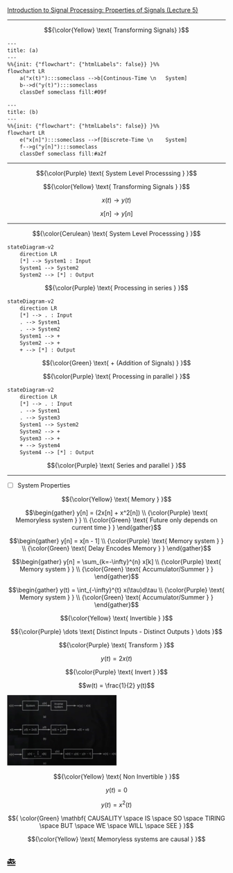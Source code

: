 [Introduction to Signal Processing: Properties of Signals (Lecture 5)](https://youtu.be/Gw8eE93OyUY)

---

$${\color{Yellow} \text{ Transforming Signals} }$$

```mermaid
---
title: (a)
---
%%{init: {"flowchart": {"htmlLabels": false}} }%%
flowchart LR
    a("x(t)"):::someclass -->b[Continous-Time \n   System]
    b-->d("y(t)"):::someclass
    classDef someclass fill:#09f
```

```mermaid
---
title: (b)
---
%%{init: {"flowchart": {"htmlLabels": false}} }%%
flowchart LR
    e("x[n]"):::someclass -->f[Discrete-Time \n    System]
    f-->g("y[n]"):::someclass
    classDef someclass fill:#a2f
```

---

```math
{\color{Purple} \text{ System Level Processsing } }
```

```math
{\color{Yellow} \text{ Transforming Signals } }
```

```math
x(t) \to y(t)
```

```math
x[n] \to y[n]
```

---

```math
{\color{Cerulean} \text{ System Level Processsing } }
```

```mermaid
stateDiagram-v2
    direction LR
    [*] --> System1 : Input
    System1 --> System2
    System2 --> [*] : Output
```

```math
{\color{Purple} \text{ Processing in series } }
```

```mermaid
stateDiagram-v2
    direction LR
    [*] --> . : Input
    . --> System1
    . --> System2
    System1 --> +
    System2 --> +
    + --> [*] : Output
```

```math
{\color{Green} \text{ + (Addition of Signals) } }
```


```math
{\color{Purple} \text{ Processing in parallel } }
```

```mermaid
stateDiagram-v2
    direction LR
    [*] --> . : Input
    . --> System1
    . --> System3
    System1 --> System2
    System2 --> +
    System3 --> +
    + --> System4
    System4 --> [*] : Output
```

```math
{\color{Purple} \text{ Series and parallel } }
```

---

- [ ] System Properties

```math
{\color{Yellow} \text{ Memory } }
```

```math
\begin{gather}
    y[n] = (2x[n] + x^2[n]) \\
    {\color{Purple} \text{ Memoryless system } } \\
    {\color{Green} \text{ Future only depends on current time } }
\end{gather}
```

```math
\begin{gather}
   y[n] = x[n - 1] \\
   {\color{Purple} \text{ Memory system } } \\
   {\color{Green} \text{ Delay Encodes Memory } }
\end{gather}
```


```math
\begin{gather}
   y[n] = \sum_{k=-\infty}^{n} x[k] \\
   {\color{Purple} \text{ Memory system } } \\
   {\color{Green} \text{ Accumulator/Summer } }
\end{gather}
```


```math
\begin{gather}
   y(t) = \int_{-\infty}^{t} x(\tau)d\tau \\
   {\color{Purple} \text{ Memory system } } \\
   {\color{Green} \text{ Accumulator/Summer } }
\end{gather}
```

```math
{\color{Yellow} \text{ Invertible } }
```

```math
{\color{Purple} \dots \text{ Distinct Inputs - Distinct Outputs } \dots }
```

```math
{\color{Purple} \text{ Transform } }
```

```math
y(t) = 2x(t)
```

```math
{\color{Purple} \text{ Invert } }
```

```math
w(t) = \frac{1}{2} y(t)
```

<img src=images/invertible.png width='50%' height='50%' > </img>

```math
{\color{Yellow} \text{ Non Invertible } }
```

```math
y(t) = 0
```

```math
y(t) = x^2(t)
```

$${
\color{Green} \mathbf{ 
CAUSALITY \space IS \space SO \space TIRING \space
BUT \space WE \space WILL \space SEE
} 
}$$

```math
{\color{Yellow} \text{ Memoryless systems are causal } }
```



## [:back: ](../#round_pushpin-signal-processing-an-introduction)

